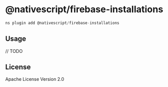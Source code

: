 # @nativescript/firebase-installations

```javascript
ns plugin add @nativescript/firebase-installations
```

## Usage

// TODO

## License

Apache License Version 2.0
